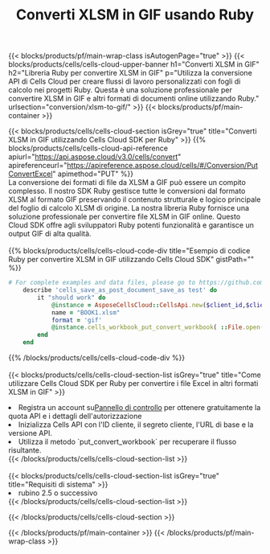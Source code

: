 ﻿---
title:  Converti XLSM in GIF usando Ruby
description:  Utilizzando Aspose.Cells Cloud SDK per Ruby per convertire un file in formato XLSM in un file in formato GIF.
---
{{< blocks/products/pf/main-wrap-class isAutogenPage="true" >}}
{{< blocks/products/cells/cells-cloud-upper-banner h1="Converti XLSM in GIF" h2="Libreria Ruby per convertire XLSM in GIF" p="Utilizza la conversione API di Cells Cloud per creare flussi di lavoro personalizzati con fogli di calcolo nei progetti Ruby. Questa è una soluzione professionale per convertire XLSM in GIF e altri formati di documenti online utilizzando Ruby." urlsection="conversion/xlsm-to-gif/" >}}
{{< blocks/products/pf/main-container >}}

{{< blocks/products/cells/cells-cloud-section isGrey="true" title="Converti XLSM in GIF utilizzando Cells Cloud SDK per Ruby" >}}
{{% blocks/products/cells/cells-cloud-api-reference apiurl="https://api.aspose.cloud/v3.0/cells/convert" apireferenceurl="https://apireference.aspose.cloud/cells/#/Conversion/PutConvertExcel" apimethod="PUT" %}}
<br/>
La conversione dei formati di file da XLSM a GIF può essere un compito complesso. Il nostro SDK Ruby gestisce tutte le conversioni dal formato XLSM al formato GIF preservando il contenuto strutturale e logico principale del foglio di calcolo XLSM di origine. La nostra libreria Ruby fornisce una soluzione professionale per convertire file XLSM in GIF online. Questo Cloud SDK offre agli sviluppatori Ruby potenti funzionalità e garantisce un output GIF di alta qualità.
<br/>
<br/>
{{% blocks/products/cells/cells-cloud-code-div title="Esempio di codice Ruby per convertire XLSM in GIF utilizzando Cells Cloud SDK" gistPath="" %}}
 
```ruby
# For complete examples and data files, please go to https://github.com/aspose-cells-cloud/aspose-cells-cloud-ruby/
    describe 'cells_save_as_post_document_save_as test' do
        it "should work" do
            @instance = AsposeCellsCloud::CellsApi.new($client_id,$client_secret,"v3.0","https://api.aspose.cloud/")
            name = "BOOK1.xlsm"
            format = 'gif'
            @instance.cells_workbook_put_convert_workbook( ::File.open(File.expand_path("data/"+name),"r")  {|io| io.read(io.size) },{:format=>format})     
        end
    end
```
 
{{% /blocks/products/cells/cells-cloud-code-div %}}
<br/>
<br/>
{{< blocks/products/cells/cells-cloud-section-list isGrey="true" title="Come utilizzare Cells Cloud SDK per Ruby per convertire i file Excel in altri formati XLSM in GIF" >}}
<li> Registra un account su<a href="https://dashboard.aspose.cloud/">Pannello di controllo</a> per ottenere gratuitamente la quota API e i dettagli dell'autorizzazione</li>
<li>Inizializza Cells API con l'ID cliente, il segreto cliente, l'URL di base e la versione API.</li>
<li>Utilizza il metodo `put_convert_workbook` per recuperare il flusso risultante.</li>
{{< /blocks/products/cells/cells-cloud-section-list >}}
<br/>
<br/>
{{< blocks/products/cells/cells-cloud-section-list isGrey="true" title="Requisiti di sistema" >}}
<li>rubino 2.5 o successivo</li>
{{< /blocks/products/cells/cells-cloud-section-list >}}

{{< /blocks/products/cells/cells-cloud-section >}}

{{< /blocks/products/pf/main-container >}}
{{< /blocks/products/pf/main-wrap-class >}}
